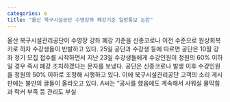 ```yaml
---
categories: e
title: "울산 북구시설공단 수영강좌 폐강기준 일방통보 논란"
---
```

울산 북구시설관리공단이 수영장 강좌 폐강 기준을 신종코로나 이전 수준으로 원상회복키로 하자 수강생들이 반발하고 있다. 25일 공단과 수강생 등에 따르면 공단은 10월 강좌 정기 모집 접수를 시작하면서 지난 23일 수강생들에게 수강인원이 정원의 60% 이하일 경우 즉시 폐강 조치하겠다는 문자를 보냈다. 공단은 신종코로나 발생 이후 수강인원을 정원의 50% 이하로 조정해 시행하고 있다. 이에 북구시설관리공단 고객의 소리 게시판에는 불만의 글들이 올라오고 있다. A씨는 “공사를 했음에도 계속해서 샤워실 물막힘과 락커 부족 등 관리도 부실